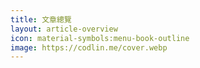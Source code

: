 ```yaml
---
title: 文章總覽
layout: article-overview
icon: material-symbols:menu-book-outline
image: https://codlin.me/cover.webp
---
```

